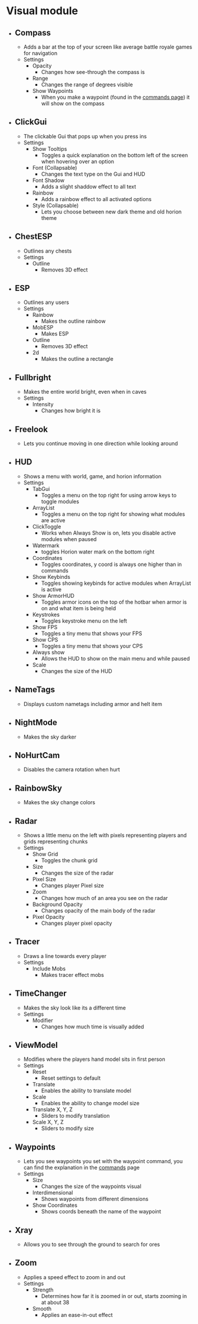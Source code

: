 # Visual module

* ## Compass
  - Adds a bar at the top of your screen like average battle royale games for navigation
  - Settings
      - Opacity
          - Changes how see-through the compass is
      - Range
          - Changes the range of degrees visible
      - Show Waypoints
          - When you make a waypoint (found in the [commands page](../features/commands.md)) it will show on the compass

* ## ClickGui
  - The clickable Gui that pops up when you press ins
  - Settings
      - Show Tooltips
          - Toggles a quick explanation on the bottom left of the screen when hovering over an option 
      - Font (Collapsable)
          - Changes the text type on the Gui and HUD
      - Font Shadow
          - Adds a slight shaddow effect to all text
      - Rainbow
          - Adds a rainbow effect to all activated options
      - Style (Collapsable)
          - Lets you choose between new dark theme and old horion theme

* ## ChestESP
  - Outlines any chests
  - Settings
      - Outline
          - Removes 3D effect

* ## ESP
  - Outlines any users
  - Settings
      - Rainbow
          - Makes the outline rainbow
      - MobESP
          - Makes ESP
      - Outline
          - Removes 3D effect
      - 2d
          - Makes the outline a rectangle

* ## Fullbright
  - Makes the entire world bright, even when in caves
  - Settings
      - Intensity
          - Changes how bright it is

* ## Freelook
  - Lets you continue moving in one direction while looking around

* ## HUD
  - Shows a menu with world, game, and horion information
  - Settings
      - TabGui
          - Toggles a menu on the top right for using arrow keys to toggle modules
      - ArrayList
          - Toggles a menu on the top right for showing what modules are active
      - ClickToggle
          - Works when Always Show is on, lets you disable active modules when paused
      - Watermark
          - toggles Horion water mark on the bottom right
      - Coordinates
          - Toggles coordinates, y coord is always one higher than in commands
      - Show Keybinds
          - Toggles showing keybinds for active modules when ArrayList is active
      - Show ArmorHUD
          - Toggles armor icons on the top of the hotbar when armor is on and what item is being held
      - Keystrokes
          - Toggles keystroke menu on the left
      - Show FPS
          - Toggles a tiny menu that shows your FPS
      - Show CPS
          - Toggles a tiny menu that shows your CPS 
      - Always show
          - Allows the HUD to show on the main menu and while paused
      - Scale
          - Changes the size of the HUD

* ## NameTags
  - Displays custom nametags including armor and helt item

* ## NightMode
  - Makes the sky darker

* ## NoHurtCam
  - Disables the camera rotation when hurt

* ## RainbowSky
  - Makes the sky change colors

* ## Radar
  - Shows a little menu on the left with pixels representing players and grids representing chunks
  - Settings
      - Show Grid
          - Toggles the chunk grid
      - Size
          - Changes the size of the radar
      - Pixel Size
          - Changes player Pixel size
      - Zoom
          - Changes how much of an area you see on the radar
      - Background Opacity
          - Changes opacity of the main body of the radar
      - Pixel Opacity
          - Changes player pixel opacity

* ## Tracer
  - Draws a line towards every player
  - Settings
      - Include Mobs
          - Makes tracer effect mobs

* ## TimeChanger
  - Makes the sky look like its a different time
  - Settings
      - Modifier
          - Changes how much time is visually added

* ## ViewModel
  - Modifies where the players hand model sits in first person
  - Settings
    - Reset
      - Reset settings to default
    - Translate
      - Enables the ability to translate model
    - Scale
      - Enables the ability to change model size
    - Translate X, Y, Z
      - Sliders to modify translation
    - Scale X, Y, Z
      - Sliders to modify size

* ## Waypoints
  - Lets you see waypoints you set with the waypoint command, you can find the explanation in the [commands](../features/commands.md) page
  - Settings
      - Size 
          - Changes the size of the waypoints visual
      - Interdimensional
          - Shows waypoints from different dimensions
      - Show Coordinates
          - Shows coords beneath the name of the waypoint

* ## Xray
  - Allows you to see through the ground to search for ores

* ## Zoom
  - Applies a speed effect to zoom in and out
  - Settings
    - Strength
        - Determines how far it is zoomed in or out, starts zooming in at about 38
    - Smooth
        - Applies an ease-in-out effect
